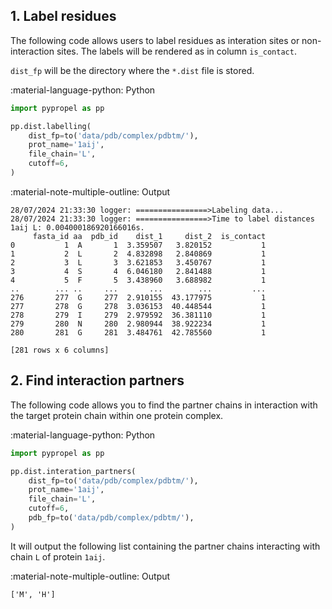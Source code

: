 ## 1. Label residues

The following code allows users to label residues as interation sites or non-interaction sites. The labels will be rendered as in column `is_contact`.

`dist_fp` will be the directory where the `*.dist` file is stored.

:material-language-python: Python
``` py linenums="1"
import pypropel as pp

pp.dist.labelling(
    dist_fp=to('data/pdb/complex/pdbtm/'),
    prot_name='1aij',
    file_chain='L',
    cutoff=6,
)
```

:material-note-multiple-outline: Output
``` shell
28/07/2024 21:33:30 logger: ================>Labeling data...
28/07/2024 21:33:30 logger: ================>Time to label distances 1aij L: 0.004000186920166016s.
     fasta_id aa  pdb_id    dist_1     dist_2  is_contact
0           1  A       1  3.359507   3.820152           1
1           2  L       2  4.832898   2.840869           1
2           3  L       3  3.621853   3.450767           1
3           4  S       4  6.046180   2.841488           1
4           5  F       5  3.438960   3.688982           1
..        ... ..     ...       ...        ...         ...
276       277  G     277  2.910155  43.177975           1
277       278  G     278  3.036153  40.448544           1
278       279  I     279  2.979592  36.381110           1
279       280  N     280  2.980944  38.922234           1
280       281  G     281  3.484761  42.785560           1

[281 rows x 6 columns]
```

## 2. Find interaction partners

The following code allows you to find the partner chains in interaction with the target protein chain within one protein complex.

:material-language-python: Python
``` py linenums="1"
import pypropel as pp

pp.dist.interation_partners(
    dist_fp=to('data/pdb/complex/pdbtm/'),
    prot_name='1aij',
    file_chain='L',
    cutoff=6,
    pdb_fp=to('data/pdb/complex/pdbtm/'),
)
```

It will output the following list containing the partner chains interacting with chain `L` of protein `1aij`.

:material-note-multiple-outline: Output
``` shell
['M', 'H']
```

